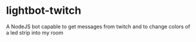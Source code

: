 # lightbot-twitch
A NodeJS bot capable to get messages from twitch and to change colors of a led strip into my room
